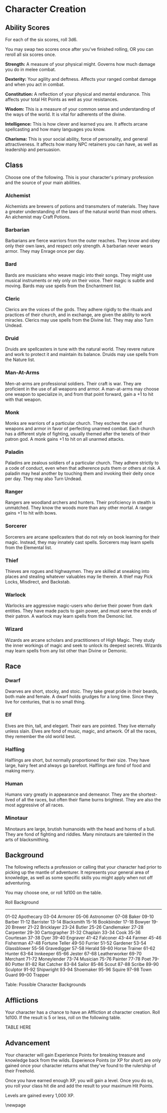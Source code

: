# Character Creation

## Ability Scores

For each of the six scores, roll 3d6.

You may swap two scores once after you've finished rolling, OR you can reroll
all six scores once.

**Strength:** A measure of your physical might. Governs how much damage you
do in melee combat.

**Dexterity:** Your agility and deftness. Affects your ranged combat damage
and when you act in combat.

**Constitution:** A reflection of your physical and mental endurance. This
affects your total Hit Points as well as your resistances.

**Wisdom:** This is a measure of your common sense and understanding of the
ways of the world. It is vital for adherents of the divine.

**Intelligence:** This is how clever and learned you are. It affects arcane
spellcasting and how many languages you know.

**Charisma:** This is your social ability, force of personality, and general
attractiveness. It affects how many NPC retainers you can have, as well as
leadership and persuasion.

## Class

Choose one of the following. This is your character's primary profession and
the source of your main abilities.

### Alchemist

Alchemists are brewers of potions and transmuters of materials. They have a
greater understanding of the laws of the natural world than most others. An
alchemist may Craft Potions.

### Barbarian

Barbarians are fierce warriors from the outer reaches. They know and obey
only their own laws, and respect only strength. A barbarian never wears
armor. They may Enrage once per day.

### Bard

Bards are musicians who weave magic into their songs. They might use musical
instruments or rely only on their voice. Their magic is subtle and moving.
Bards may use spells from the Enchantment list.

### Cleric

Clerics are the voices of the gods. They adhere rigidly to the rituals and
practices of their church, and in exchange, are given the ability to work
miracles. Clerics may use spells from the Divine list. They may also Turn
Undead.

### Druid

Druids are spellcasters in tune with the natural world. They revere nature
and work to protect it and maintain its balance. Druids may use spells from
the Nature list.

### Man-At-Arms

Men-at-arms are professional soldiers. Their craft is war. They are proficient
in the use of all weapons and armor. A man-at-arms may choose one weapon to
specialize in, and from that point forward, gain a +1 to hit with that weapon.

### Monk

Monks are warriors of a particular church. They eschew the use of weapons and
armor in favor of perfecting unarmed combat. Each church has a different style
of fighting, usually themed after the tenets of their patron god. A monk gains
+1 to hit on all unarmed attacks.

### Paladin

Paladins are zealous soldiers of a particular church. They adhere strictly to
a code of conduct, even when that adherence puts them or others at risk. A
paladin may heal another by touching them and invoking their deity once per day.
They may also Turn Undead.

### Ranger

Rangers are woodland archers and hunters. Their proficiency in stealth is
unmatched. They know the woods more than any other mortal. A ranger gains +1 to
hit with bows.

### Sorcerer

Sorcerers are arcane spellcasters that do not rely on book learning for their
magic. Instead, they may innately cast spells. Sorcerers may learn spells from
the Elemental list.

### Thief

Thieves are rogues and highwaymen. They are skilled at sneaking into places and
stealing whatever valuables may lie therein. A thief may Pick Locks, Misdirect,
and Backstab.

### Warlock

Warlocks are aggressive magic-users who derive their power from dark entities.
They have made pacts to gain power, and must serve the ends of their patron.
A warlock may learn spells from the Demonic list.

### Wizard

Wizards are arcane scholars and practitioners of High Magic. They study the inner
workings of magic and seek to unlock its deepest secrets. Wizards may learn
spells from any list other than Divine or Demonic.

## Race

### Dwarf

Dwarves are short, stocky, and stoic. They take great pride in their beards, both
male and female. A dwarf holds grudges for a long time. Since they live for
centuries, that is no small thing.

### Elf

Elves are thin, tall, and elegant. Their ears are pointed. They live eternally
unless slain. Elves are fond of music, magic, and artwork. Of all the races, they
remember the old world best.

### Halfling

Halflings are short, but normally proportioned for their size. They have
large, hairy feet and always go barefoot. Halflings are fond of food and making
merry.

### Human

Humans vary greatly in appearance and demeanor. They are the shortest-lived of
all the races, but often their flame burns brightest. They are also the most
aggressive of all races.

### Minotaur

Minotaurs are large, brutish humanoids with the head and horns of a bull. They
are fond of fighting and riddles. Many minotaurs are talented in the arts of
blacksmithing.

## Background

The following reflects a profession or calling that your character had prior
to picking up the mantle of adventurer. It represents your general area of
knowledge, as well as some specific skills you might apply when not off
adventuring.

You may choose one, or roll 1d100 on the table.

Roll  Background
----- -----------
01-02 Apothecary
03-04 Armorer
05-06 Astronomer
07-08 Baker
09-10 Barber
11-12 Barrister
13-14 Blacksmith
15-16 Bookbinder
17-18 Bowyer
19-20 Brewer
21-22 Bricklayer
23-24 Butler
25-26 Candlemaker
27-28 Carpenter
29-30 Cartographer
31-32 Chaplain
33-34 Cook
35-36 Courtesan
37-38 Dyer
39-40 Engraver
41-42 Falconer
43-44 Farmer
45-46 Fisherman
47-48 Fortune Teller
49-50 Furrier
51-52 Gardener
53-54 Glassblower
55-56 Gravedigger
57-58 Herald
59-60 Horse Trainer
61-62 Hunter
63-64 Innkeeper
65-66 Jester
67-68 Leatherworker
69-70 Merchant
71-72 Moneylender
73-74 Musician
75-76 Painter
77-78 Poet
79-80 Potter
81-82 Rat Catcher
83-84 Sailor
85-86 Scout
87-88 Scribe
89-90 Sculptor
91-92 Shipwright
93-94 Shoemaker
95-96 Squire
97-98 Town Guard
99-00 Trapper

Table: Possible Character Backgrounds

## Afflictions

Your character has a chance to have an Affliction at character creation. Roll
1d100. If the result is 5 or less, roll on the following table.

TABLE HERE

## Advancement

Your character will gain Experience Points for breaking treasure and knowledge
back from the wilds. Experience Points (or XP for short) are only gained once
your character returns what they've found to the rulership of their Freehold.

Once you have earned enough XP, you will gain a level. Once you do so, you roll
your class hit die and add the result to your maximum Hit Points.

Levels are gained every 1,000 XP.

\newpage
